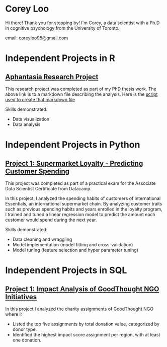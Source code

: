 # Corey Loo

Hi there! Thank you for stopping by!
I'm Corey, a data scientist with a Ph.D in cognitive psychology from the University of Toronto.

email: coreyloo95@gmail.com

# Independent Projects in R

## [Aphantasia Research Project](https://htmlpreview.github.io/?https://github.com/CoreyLoo/CLoo_Online_Portfolio/blob/dcce950bbeff5d67b190d9fa1fb1669ecdf32f2d/Aphantasia_research_project/analysis_aphantasia.html)

This research project was completed as part of my PhD thesis work.
The above link is to a markdown file describing the analysis.
Here is the [script used to create that markdown file](Aphantasia_research_project/aphantasia_research_project.Rmd) 

Skills demonstrated:
- Data visualization
- Data analysis

# Independent Projects in Python

## [Project 1: Supermarket Loyalty - Predicting Customer Spending](Supermarket_Loyalty/CLoo_Practical_Exam_Supermarket_Loyalty.ipynb)

This project was completed as part of a practical exam for the Associate Data Scientist Certificate from Datacamp.

In this project, I analyzed the spending habits of customers of International Essentials, an international supermarket chain.
By analyzing customer traits such as previous spending habits and years enrolled in the loyalty program, I trained and tuned a linear regression model to predict the amount each customer would spend during the next year.

Skills demonstrated:
- Data cleaning and wraggling
- Model implementation (model fitting and cross-validation)
- Model tuning (feature selection and hyper parameter tuning)

# Independent Projects in SQL

## [Project 1: Impact Analysis of GoodThought NGO Initiatives](https://www.datacamp.com/datalab/w/11aec87b-e9df-407d-8252-7821bad02243/edit)

In this project I analyzed the charity assignments of GoodThought NGO where I:
- Listed the top five assignments by total donation value, categorized by donor type.
- Identified the highest impact score assignment per region, with at least one donation.
